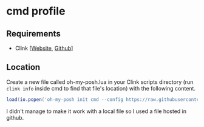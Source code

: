 # cmd profile

## Requirements

- Clink [[Website](https://chrisant996.github.io/clink/), [Github](https://github.com/chrisant996/clink)]

## Location

Create a new file called oh-my-posh.lua in your Clink scripts directory (run `clink info` inside cmd to find that file's location) with the following content.

```lua
load(io.popen('oh-my-posh init cmd --config https://raw.githubusercontent.com/b-a-b-i-s/oh-my-posh-guide/main/.thecyberden-babis.omp.json'):read("*a"))()
```

I didn't manage to make it work with a local file so I used a file hosted in github.
